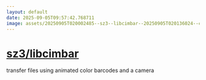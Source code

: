 ```yaml
---
layout: default
date: 2025-09-05T09:57:42.768711
image: assets/20250905T020002485--sz3--libcimbar--20250905T020136024--cropped.png
---
```


# [sz3/libcimbar](https://github.com/sz3/libcimbar)

transfer files using animated color barcodes and a camera
